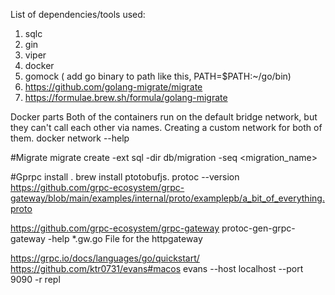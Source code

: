 List of dependencies/tools used:

1) sqlc
2) gin
3) viper
4) docker
5) gomock ( add go binary to path like this, PATH=$PATH:~/go/bin)
6) https://github.com/golang-migrate/migrate
7) https://formulae.brew.sh/formula/golang-migrate


Docker parts
Both of the containers run on the default bridge network, but they can't call each other via names.
Creating a custom network for both of them. docker network --help


#Migrate
migrate create -ext sql -dir db/migration -seq <migration_name>

#Gprpc
install . brew install ptotobufjs. protoc --version
https://github.com/grpc-ecosystem/grpc-gateway/blob/main/examples/internal/proto/examplepb/a_bit_of_everything.proto
<!-- Gateways -->
https://github.com/grpc-ecosystem/grpc-gateway
protoc-gen-grpc-gateway -help
*.gw.go File for the httpgateway
<!-- Testing purposes -->
https://grpc.io/docs/languages/go/quickstart/
https://github.com/ktr0731/evans#macos
evans --host localhost --port 9090 -r repl
